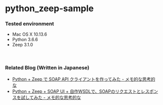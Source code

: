 # python_zeep-sample

### Tested environment

- Mac OS X 10.13.6
- Python 3.6.6
- Zeep 3.1.0

　  
### Related Blog (Written in Japanese)

- [Python + Zeep で SOAP API クライアントを作ってみた - メモ的な思考的な](http://thinkami.hatenablog.com/entry/2018/11/02/230458)
- [Python + Zeep + SOAP UI + 自作WSDLで、SOAPのリクエストとレスポンスを試してみた - メモ的な思考的な](http://thinkami.hatenablog.com/entry/2018/11/04/180148)
